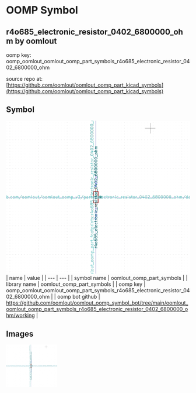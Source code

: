 # OOMP Symbol  
## r4o685_electronic_resistor_0402_6800000_ohm  by oomlout  
  
oomp key: oomp_oomlout_oomlout_oomp_part_symbols_r4o685_electronic_resistor_0402_6800000_ohm  
  
source repo at: [https://github.com/oomlout/oomlout_oomp_part_kicad_symbols](https://github.com/oomlout/oomlout_oomp_part_kicad_symbols)  
## Symbol  
  
[![working.png](working_600.png)](working.png)  
| name | value | 
| --- | --- | 
| symbol name | oomlout_oomp_part_symbols | 
| library name | oomlout_oomp_part_symbols | 
| oomp key | oomp_oomlout_oomlout_oomp_part_symbols_r4o685_electronic_resistor_0402_6800000_ohm | 
| oomp bot github | https://github.com/oomlout/oomlout_oomp_symbol_bot/tree/main/oomlout_oomlout_oomp_part_symbols_r4o685_electronic_resistor_0402_6800000_ohm/working | 
## Images  
  
[![working.png](working_140.png)](working.png)  
